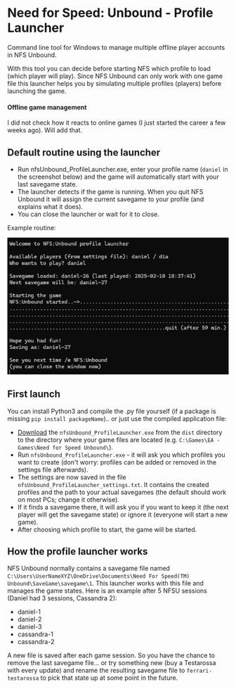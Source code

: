 # Need for Speed: Unbound - Profile Launcher
Command line tool for Windows to manage multiple offline player accounts in NFS Unbound.

With this tool you can decide before starting NFS which profile to load (which player will play). Since NFS Unbound can only work with one game file this launcher helps you by simulating multiple profiles (players) before launching the game.

#### Offline game management
I did not check how it reacts to online games (I just started the career a few weeks ago). Will add that.

## Default routine using the launcher
- Run nfsUnbound_ProfileLauncher.exe, enter your profile name (`daniel` in the screenshot below) and the game will automatically start with your last savegame state.
- The launcher detects if the game is running. When you quit NFS Unbound it will assign the current savegame to your profile (and explains what it does).
- You can close the launcher or wait for it to close.

Example routine:

![NFSU Profile Launcher script screenshot](https://github.com/Diogenes232/nfsUnboundProfileLauncher/blob/main/launchExample2.png?raw=true)

## First launch
You can install Python3 and compile the .py file yourself (if a package is missing `pip install packageName`).. or just use the compiled application file:

- [Download](https://github.com/Diogenes232/nfsUnboundProfileLauncher/blob/main/dist/nfsUnbound_ProfileLauncher.exe?raw=true) the `nfsUnbound_ProfileLauncher.exe` from the `dist` directory to the directory where your game files are located (e.g. `C:\Games\EA - Games\Need for Speed Unbound\`).
- Run `nfsUnbound_ProfileLauncher.exe` - it will ask you which profiles you want to create (don't worry: profiles can be added or removed in the settings file afterwards).
- The settings are now saved in the file `nfsUnbound_ProfileLauncher_settings.txt`. It contains the created profiles and the path to your actual savegames (the default should work on most PCs; change it otherwise).
- If it finds a savegame there, it will ask you if you want to keep it (the next player will get the savegame state) or ignore it (everyone will start a new game).
- After choosing which profile to start, the game will be started.

## How the profile launcher works
NFS Unbound normally contains a savegame file named `C:\Users\UserNameXYZ\OneDrive\Documents\Need For Speed(TM) Unbound\SaveGame\savegame\1`. This launcher works with this file and manages the game states. Here is an example after 5 NFSU sessions (Daniel had 3 sessions, Cassandra 2):
- daniel-1
- daniel-2
- daniel-3
- cassandra-1
- cassandra-2

A new file is saved after each game session. So you have the chance to remove the last savegame file... or try something new (buy a Testarossa with every update) and rename the resulting savegame file to `ferrari-testarossa` to pick that state up at some point in the future.
